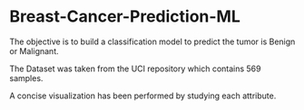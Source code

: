 # Breast-Cancer-Prediction-ML
The objective is to build a classification model to predict the tumor is Benign or Malignant.

The Dataset was taken from the UCI repository which contains 569 samples.

A concise visualization has been performed by studying each attribute.
